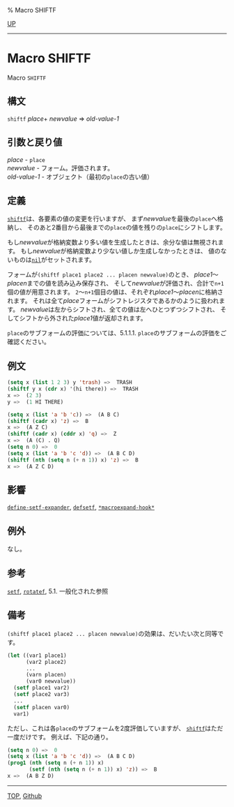 % Macro SHIFTF

[UP](5.3.html)  

---

# Macro **SHIFTF**


Macro `SHIFTF`


## 構文

`shiftf` *place*+ *newvalue* => *old-value-1*


## 引数と戻り値

*place* - `place`  
*newvalue* - フォーム。評価されます。  
*old-value-1* - オブジェクト（最初の`place`の古い値）


## 定義

[`shiftf`](5.3.shiftf.html)は、各要素の値の変更を行いますが、
まず*newvalue*を最後の`place`へ格納し、
そのあと2番目から最後までの`place`の値を残りの`place`にシフトします。

もし*newvalue*が格納変数より多い値を生成したときは、余分な値は無視されます。
もし*newvalue*が格納変数より少ない値しか生成しなかったときは、
値のないものは[`nil`](5.3.nil-variable.html)がセットされます。

フォームが`(shiftf place1 place2 ... placen newvalue)`のとき、
*place1*～*placen*までの値を読み込み保存され、
そして*newvalue*が評価され、合計で`n+1`個の値が用意されます。
`2`～`n+1`個目の値は、それぞれ*place1*～*placen*に格納されます。
それは全て*place*フォームがシフトレジスタであるかのように扱われます。
*newvalue*は左からシフトされ、全ての値は左へひとつずつシフトされ、
そしてシフトから外された*place1*値が返却されます。

`place`のサブフォームの評価については、5.1.1.1. `place`のサブフォームの評価をご確認ください。


## 例文

```lisp
(setq x (list 1 2 3) y 'trash) =>  TRASH
(shiftf y x (cdr x) '(hi there)) =>  TRASH
x =>  (2 3)
y =>  (1 HI THERE)

(setq x (list 'a 'b 'c)) =>  (A B C)
(shiftf (cadr x) 'z) =>  B
x =>  (A Z C)
(shiftf (cadr x) (cddr x) 'q) =>  Z
x =>  (A (C) . Q)
(setq n 0) =>  0
(setq x (list 'a 'b 'c 'd)) =>  (A B C D)
(shiftf (nth (setq n (+ n 1)) x) 'z) =>  B
x =>  (A Z C D)
```


## 影響

[`define-setf-expander`](5.3.define-setf-expander.html),
[`defsetf`](5.3.defsetf.html),
[`*macroexpand-hook*`](3.8.macroexpand-hook.html)


## 例外

なし。


## 参考

[`setf`](5.3.setf.html),
[`rotatef`](5.3.rotatef.html),
5.1. 一般化された参照


## 備考

`(shiftf place1 place2 ... placen newvalue)`の効果は、だいたい次と同等です。

```lisp
(let ((var1 place1)
      (var2 place2)
      ...
      (varn placen)
      (var0 newvalue))
  (setf place1 var2)
  (setf place2 var3)
  ...
  (setf placen var0)
  var1)
```

ただし、これは各`place`のサブフォームを2度評価していますが、
[`shiftf`](5.3.shiftf.html)はただ一度だけです。
例えば、下記の通り。

```lisp
(setq n 0) =>  0
(setq x (list 'a 'b 'c 'd)) =>  (A B C D)
(prog1 (nth (setq n (+ n 1)) x)
       (setf (nth (setq n (+ n 1)) x) 'z)) =>  B
x =>  (A B Z D)
```


---
[TOP](index.html),  [Github](https://github.com/nptcl/npt-japanese)

